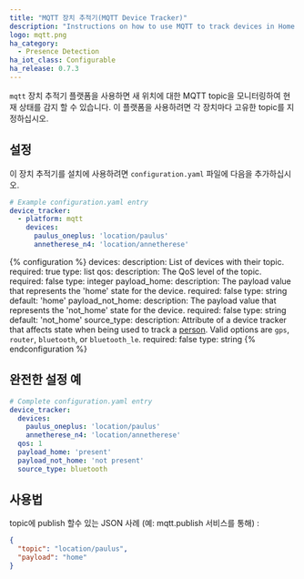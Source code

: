 ```yaml
---
title: "MQTT 장치 추적기(MQTT Device Tracker)"
description: "Instructions on how to use MQTT to track devices in Home Assistant."
logo: mqtt.png
ha_category:
  - Presence Detection
ha_iot_class: Configurable
ha_release: 0.7.3
---
```



`mqtt` 장치 추적기 플랫폼을 사용하면 새 위치에 대한 MQTT topic을 모니터링하여 현재 상태를 감지 할 수 있습니다. 이 플랫폼을 사용하려면 각 장치마다 고유한 topic를 지정하십시오.

## 설정

이 장치 추적기를 설치에 사용하려면 `configuration.yaml` 파일에 다음을 추가하십시오.

```yaml
# Example configuration.yaml entry
device_tracker:
  - platform: mqtt
    devices:
      paulus_oneplus: 'location/paulus'
      annetherese_n4: 'location/annetherese'
```

{% configuration %}
devices:
  description: List of devices with their topic.
  required: true
  type: list
qos:
  description: The QoS level of the topic.
  required: false
  type: integer
payload_home:
  description: The payload value that represents the 'home' state for the device.
  required: false
  type: string
  default: 'home'
payload_not_home:
  description: The payload value that represents the 'not_home' state for the device.
  required: false
  type: string
  default: 'not_home'
source_type:
  description: Attribute of a device tracker that affects state when being used to track a [person](/integrations/person/). Valid options are `gps`, `router`, `bluetooth`, or `bluetooth_le`.
  required: false
  type: string
{% endconfiguration %}

## 완전한 설정 예

```yaml
# Complete configuration.yaml entry
device_tracker:
  devices:
    paulus_oneplus: 'location/paulus'
    annetherese_n4: 'location/annetherese'
  qos: 1
  payload_home: 'present'
  payload_not_home: 'not present'
  source_type: bluetooth
```

## 사용법

topic에 publish 할수 있는 JSON 사례 (예: mqtt.publish 서비스를 통해) :

```json
{
  "topic": "location/paulus",
  "payload": "home"
}
```
